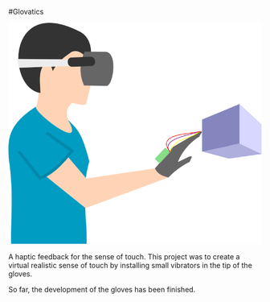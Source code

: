#Glovatics

![Concept](Arduino/images/illus.png)

A haptic feedback for the sense of touch.
This project was to create a virtual realistic sense of touch by installing small vibrators in the tip of the gloves.

So far, the development of the gloves has been finished.

